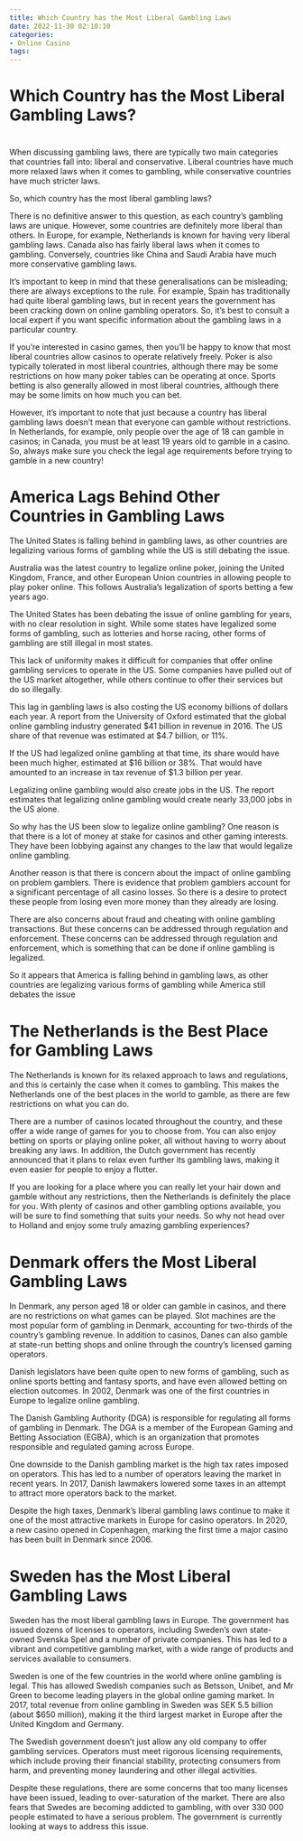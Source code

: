 ```yaml
---
title: Which Country has the Most Liberal Gambling Laws
date: 2022-11-30 02:18:10
categories:
- Online Casino
tags:
---
```



#  Which Country has the Most Liberal Gambling Laws?

#

When discussing gambling laws, there are typically two main categories that countries fall into: liberal and conservative. Liberal countries have much more relaxed laws when it comes to gambling, while conservative countries have much stricter laws.

So, which country has the most liberal gambling laws?

There is no definitive answer to this question, as each country’s gambling laws are unique. However, some countries are definitely more liberal than others. In Europe, for example, Netherlands is known for having very liberal gambling laws. Canada also has fairly liberal laws when it comes to gambling. Conversely, countries like China and Saudi Arabia have much more conservative gambling laws.

It’s important to keep in mind that these generalisations can be misleading; there are always exceptions to the rule. For example, Spain has traditionally had quite liberal gambling laws, but in recent years the government has been cracking down on online gambling operators. So, it’s best to consult a local expert if you want specific information about the gambling laws in a particular country.

If you’re interested in casino games, then you’ll be happy to know that most liberal countries allow casinos to operate relatively freely. Poker is also typically tolerated in most liberal countries, although there may be some restrictions on how many poker tables can be operating at once. Sports betting is also generally allowed in most liberal countries, although there may be some limits on how much you can bet.

However, it’s important to note that just because a country has liberal gambling laws doesn’t mean that everyone can gamble without restrictions. In Netherlands, for example, only people over the age of 18 can gamble in casinos; in Canada, you must be at least 19 years old to gamble in a casino. So, always make sure you check the legal age requirements before trying to gamble in a new country!

#  America Lags Behind Other Countries in Gambling Laws

The United States is falling behind in gambling laws, as other countries are legalizing various forms of gambling while the US is still debating the issue.

Australia was the latest country to legalize online poker, joining the United Kingdom, France, and other European Union countries in allowing people to play poker online. This follows Australia’s legalization of sports betting a few years ago.

The United States has been debating the issue of online gambling for years, with no clear resolution in sight. While some states have legalized some forms of gambling, such as lotteries and horse racing, other forms of gambling are still illegal in most states.

This lack of uniformity makes it difficult for companies that offer online gambling services to operate in the US. Some companies have pulled out of the US market altogether, while others continue to offer their services but do so illegally.

This lag in gambling laws is also costing the US economy billions of dollars each year. A report from the University of Oxford estimated that the global online gambling industry generated $41 billion in revenue in 2016. The US share of that revenue was estimated at $4.7 billion, or 11%.

If the US had legalized online gambling at that time, its share would have been much higher, estimated at $16 billion or 38%. That would have amounted to an increase in tax revenue of $1.3 billion per year.

Legalizing online gambling would also create jobs in the US. The report estimates that legalizing online gambling would create nearly 33,000 jobs in the US alone.

So why has the US been slow to legalize online gambling? One reason is that there is a lot of money at stake for casinos and other gaming interests. They have been lobbying against any changes to the law that would legalize online gambling.

Another reason is that there is concern about the impact of online gambling on problem gamblers. There is evidence that problem gamblers account for a significant percentage of all casino losses. So there is a desire to protect these people from losing even more money than they already are losing.

There are also concerns about fraud and cheating with online gambling transactions. But these concerns can be addressed through regulation and enforcement.
These concerns can be addressed through regulation and enforcement, which is something that can be done if online gambling is legalized.

So it appears that America is falling behind in gambling laws, as other countries are legalizing various forms of gambling while America still debates the issue

#  The Netherlands is the Best Place for Gambling Laws

The Netherlands is known for its relaxed approach to laws and regulations, and this is certainly the case when it comes to gambling. This makes the Netherlands one of the best places in the world to gamble, as there are few restrictions on what you can do.

There are a number of casinos located throughout the country, and these offer a wide range of games for you to choose from. You can also enjoy betting on sports or playing online poker, all without having to worry about breaking any laws. In addition, the Dutch government has recently announced that it plans to relax even further its gambling laws, making it even easier for people to enjoy a flutter.

If you are looking for a place where you can really let your hair down and gamble without any restrictions, then the Netherlands is definitely the place for you. With plenty of casinos and other gambling options available, you will be sure to find something that suits your needs. So why not head over to Holland and enjoy some truly amazing gambling experiences?

#  Denmark offers the Most Liberal Gambling Laws

In Denmark, any person aged 18 or older can gamble in casinos, and there are no restrictions on what games can be played. Slot machines are the most popular form of gambling in Denmark, accounting for two-thirds of the country’s gambling revenue. In addition to casinos, Danes can also gamble at state-run betting shops and online through the country’s licensed gaming operators.

Danish legislators have been quite open to new forms of gambling, such as online sports betting and fantasy sports, and have even allowed betting on election outcomes. In 2002, Denmark was one of the first countries in Europe to legalize online gambling.

The Danish Gambling Authority (DGA) is responsible for regulating all forms of gambling in Denmark. The DGA is a member of the European Gaming and Betting Association (EGBA), which is an organization that promotes responsible and regulated gaming across Europe.

One downside to the Danish gambling market is the high tax rates imposed on operators. This has led to a number of operators leaving the market in recent years. In 2017, Danish lawmakers lowered some taxes in an attempt to attract more operators back to the market.

Despite the high taxes, Denmark’s liberal gambling laws continue to make it one of the most attractive markets in Europe for casino operators. In 2020, a new casino opened in Copenhagen, marking the first time a major casino has been built in Denmark since 2006.

#  Sweden has the Most Liberal Gambling Laws

Sweden has the most liberal gambling laws in Europe. The government has issued dozens of licenses to operators, including Sweden’s own state-owned Svenska Spel and a number of private companies. This has led to a vibrant and competitive gambling market, with a wide range of products and services available to consumers.

Sweden is one of the few countries in the world where online gambling is legal. This has allowed Swedish companies such as Betsson, Unibet, and Mr Green to become leading players in the global online gaming market. In 2017, total revenue from online gambling in Sweden was SEK 5.5 billion (about $650 million), making it the third largest market in Europe after the United Kingdom and Germany.

The Swedish government doesn’t just allow any old company to offer gambling services. Operators must meet rigorous licensing requirements, which include proving their financial stability, protecting consumers from harm, and preventing money laundering and other illegal activities.

Despite these regulations, there are some concerns that too many licenses have been issued, leading to over-saturation of the market. There are also fears that Swedes are becoming addicted to gambling, with over 330 000 people estimated to have a serious problem. The government is currently looking at ways to address this issue.